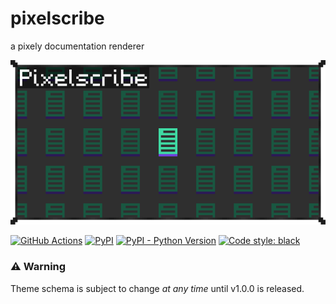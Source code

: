 # pixelscribe

a pixely documentation renderer

![Logo](https://raw.githubusercontent.com/penguinencounter/pixelscribe/main/logo2.png)

[![GitHub Actions](https://github.com/penguinencounter/pixelscribe/workflows/CI/badge.svg)](https://github.com/penguinencounter/pixelscribe/actions)
[![PyPI](https://img.shields.io/pypi/v/pixelscribe.svg)](https://pypi.org/project/pixelscribe/)
[![PyPI - Python Version](https://img.shields.io/pypi/pyversions/pixelscribe.svg)](https://pypi.org/project/pixelscribe/)
[![Code style: black](https://img.shields.io/badge/code%20style-black-000000.svg)](https://github.com/ambv/black)

### ⚠ Warning

Theme schema is subject to change *at any time* until v1.0.0 is released.
